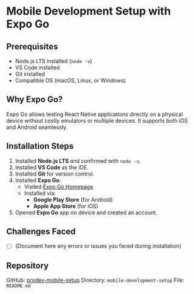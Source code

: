 # Mobile Development Setup with Expo Go

## Prerequisites
- Node.js LTS installed (`node -v`)
- VS Code installed
- Git installed
- Compatible OS (macOS, Linux, or Windows)

## Why Expo Go?
Expo Go allows testing React Native applications directly on a physical device without costly emulators or multiple devices. It supports both iOS and Android seamlessly.

## Installation Steps
1. Installed **Node.js LTS** and confirmed with `node -v`.
2. Installed **VS Code** as the IDE.
3. Installed **Git** for version control.
4. Installed **Expo Go**:
   - Visited [Expo Go Homepage](https://expo.dev/go)
   - Installed via:
     - **Google Play Store** (for Android)
     - **Apple App Store** (for iOS)
5. Opened **Expo Go** app on device and created an account.

## Challenges Faced
- [ ] (Document here any errors or issues you faced during installation)

## Repository
GitHub: [prodev-mobile-setup](https://github.com/<your-username>/prodev-mobile-setup)
Directory: `mobile-development-setup`
File: `README.md`